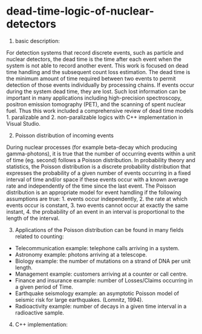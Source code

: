 # dead-time-logic-of-nuclear-detectors
 1. basic description:
 
 For detection systems that record discrete events, such as particle and nuclear detectors, the dead time is the time after each event when the system is not able to record another event. This work is focused on dead time handling and the subsequent count loss estimation. The dead time is the minimum amount of time required between two events to permit detection of those events individually by processing chains. If events occur during the system dead time, they are lost. Such lost information can be important in many applications including high-precision spectroscopy, positron emission tomography (PET), and the scanning of spent nuclear fuel. Thus this work included a comprehensive review of dead time models 1. paralizable and 2. non-paralizable logics with C++ implementation in Visual Studio.

 2. Poisson distribution of incoming events
 
 During nuclear processes (for example beta-decay which producing gamma-photons), it is true that the number of occurring events within a unit of time (eg. second) follows a Poisson distribution. In probability theory and statistics, the Poisson distribution is a discrete probability distribution that expresses the probability of a given number of events occurring in a fixed interval of time and/or space if these events occur with a known average rate and independently of the time since the last event. The Poisson distribution is an appropriate model for event hamdling if the following assumptions are true: 1. events occur independently, 2. the rate at which events occur is constant, 3. two events cannot occur at exactly the same instant, 4. the probability of an event in an interval is proportional to the length of the interval.

3. Applications of the Poisson distribution can be found in many fields related to counting:

 - Telecommunication example: telephone calls arriving in a system.
 - Astronomy example: photons arriving at a telescope.
 - Biology example: the number of mutations on a strand of DNA per unit length.
 - Management example: customers arriving at a counter or call centre.
 - Finance and insurance example: number of Losses/Claims occurring in a given period of Time.
 - Earthquake seismology example: an asymptotic Poisson model of seismic risk for large earthquakes. (Lomnitz, 1994).
 - Radioactivity example: number of decays in a given time interval in a radioactive sample.

4. C++ implementation:

